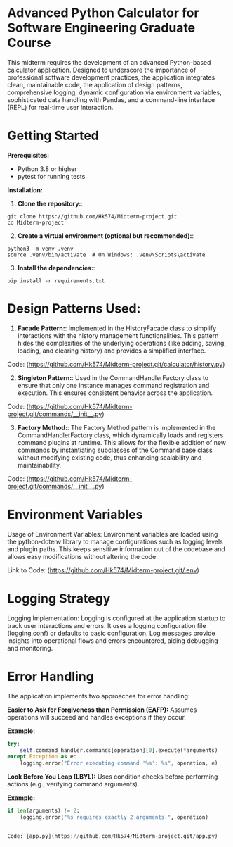 # Advanced Python Calculator for Software Engineering Graduate Course

This midterm requires the development of an advanced Python-based calculator application. Designed to underscore the importance of professional software development practices, the application integrates clean, maintainable code, the application of design patterns, comprehensive logging, dynamic configuration via environment variables, sophisticated data handling with Pandas, and a command-line interface (REPL) for real-time user interaction.

# Getting Started

**Prerequisites:**
- Python 3.8 or higher
- pytest for running tests

**Installation:**

1. **Clone the repository:**:
```
git clone https://github.com/Hk574/Midterm-project.git
cd Midterm-project
```
2. **Create a virtual environment (optional but recommended):**:
```
python3 -m venv .venv
source .venv/bin/activate  # On Windows: .venv\Scripts\activate
```

3. **Install the dependencies:**:
```
pip install -r requirements.txt
```

# Design Patterns Used:
1. **Facade Pattern:**: Implemented in the HistoryFacade class to simplify interactions with the history management functionalities. This pattern hides the complexities of the underlying operations (like adding, saving, loading, and clearing history) and provides a simplified interface.

Code: (https://github.com/Hk574/Midterm-project.git/calculator/history.py)

2. **Singleton Pattern:**: Used in the CommandHandlerFactory class to ensure that only one instance manages command registration and execution. This ensures consistent behavior across the application.

Code: (https://github.com/Hk574/Midterm-project.git/commands/__init__.py)

3. **Factory Method:**: The Factory Method pattern is implemented in the CommandHandlerFactory class, which dynamically loads and registers command plugins at runtime. This allows for the flexible addition of new commands by instantiating subclasses of the Command base class without modifying existing code, thus enhancing scalability and maintainability.

Code: (https://github.com/Hk574/Midterm-project.git/commands/__init__.py)


# Environment Variables

Usage of Environment Variables: Environment variables are loaded using the python-dotenv library to manage configurations such as logging levels and plugin paths. This keeps sensitive information out of the codebase and allows easy modifications without altering the code.

Link to Code: (https://github.com/Hk574/Midterm-project.git/.env)

# Logging Strategy
Logging Implementation: Logging is configured at the application startup to track user interactions and errors. It uses a logging configuration file (logging.conf) or defaults to basic configuration. Log messages provide insights into operational flows and errors encountered, aiding debugging and monitoring.

# Error Handling
The application implements two approaches for error handling:

**Easier to Ask for Forgiveness than Permission (EAFP):** Assumes operations will succeed and handles exceptions if they occur.

**Example:**

```python
try:
    self.command_handler.commands[operation][0].execute(*arguments)
except Exception as e:
    logging.error("Error executing command '%s': %s", operation, e)

```

**Look Before You Leap (LBYL):** Uses condition checks before performing actions (e.g., verifying command arguments).

**Example:**

```python
if len(arguments) != 2:
    logging.error("%s requires exactly 2 arguments.", operation)


Code: [app.py](https://github.com/Hk574/Midterm-project.git/app.py)

```
